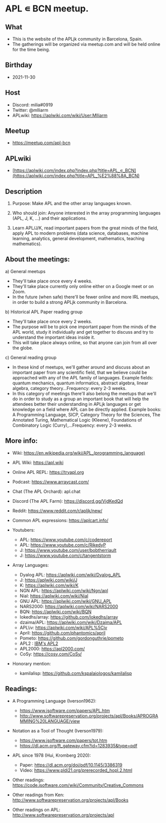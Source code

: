 # APL ∊ BCN meetup.

## What
- This is the website of the APLjk community in Barcelona, Spain.
- The gatherings will be organized via meetup.com and will be held online for the time being.

## Birthday
- 2021-11-30

## Host
- Discord: milia#0919
- Twitter: @mlliarm
- APLwiki: https://aplwiki.com/wiki/User:Mlliarm

## Meetup
- https://meetup.com/apl-bcn

## APLwiki
- [https://aplwiki.com/index.php?index.php?title=APL_∊_BCN](https://aplwiki.com/index.php?title=APL_%E2%88%8A_BCN)

## Description

1) Purpose: Make APL and the other array languages known.

2) Who should join: Anyone interested in the array programming languages (APL, J, K, ...) and their applications.

3) Learn APL/J/K, read important papers from the great minds of the field, apply APL to modern problems (data science, databases, machine learning, analytics, general development, mathematics, teaching mathematics).

##  About the meetings:

a) General meetups
- They'll take place once every 4 weeks.
- They'll take place currently only online either on a Google meet or on Zoom. 
- In the future (when safe) there'll be fewer online and more IRL meetups, in order to build a strong APLjk community in Barcelona.

b) Historical APL Paper reading group
- They'll take place once every 2 weeks.
- The purpose will be to pick one important paper from the minds of the APL world, study it individually and get together to discuss and try to understand the important ideas inside it.
- This will take place always online, so that anyone can join from all over the globe.

c) General reading group
- In these kind of meetups, we'll gather around and discuss about an important paper from any scientific field, that we believe could be approached with any of the APL family of languages. Example fields: quantum mechanics, quantum informatics, abstract algebra, linear algebra, category theory...Frequency: every 2-3 weeks.
- In this category of meetings there'll also belong the meetups that we'll do in order to study as a group an important book that will help the attendees better their understanding in APLjk languages or get knowledge on a field where APL can be directly applied. Example books: A Programming Language, SICP, Category Theory for the Sciences, The Annotated Turing, Mathematical Logic (Kleene), Foundations of Combinatory Logic (Curry),...Frequency: every 2-3 weeks.

## More info:
- Wiki: https://en.wikipedia.org/wiki/APL_(programming_language)

- APL Wiki: https://apl.wiki

- Online APL REPL: https://tryapl.org

- Podcast: https://www.arraycast.com/

- Chat (The APL Orchard): apl.chat

- Discord (The APL Farm): https://discord.gg/VjdKedQd 

- Reddit: https://www.reddit.com/r/apljk/new/

- Common APL expressions: https://aplcart.info/

- Youtubers:
  * APL: https://www.youtube.com/c/codereport
  * APL: https://www.youtube.com/c/RikedyP
  * J: https://www.youtube.com/user/bobtherriault
  * J: https://www.youtube.com/c/tangentstorm
	
- Array Languages:
  * Dyalog APL: https://aplwiki.com/wiki/Dyalog_APL
  * J: https://aplwiki.com/wiki/J
  * K: https://aplwiki.com/wiki/K
  * NGN APL: https://aplwiki.com/wiki/Ngn/apl
  * Nial: https://aplwiki.com/wiki/Nial
  * GNU APL: https://aplwiki.com/wiki/GNU_APL
  * NARS2000: https://aplwiki.com/wiki/NARS2000
  * BQN: https://aplwiki.com/wiki/BQN
  * lokedhs/array: https://github.com/lokedhs/array
  * dzaima/APL: https://aplwiki.com/wiki/Dzaima/APL
  * APL\iv: https://aplwiki.com/wiki/APL%5Civ
  * April: https://github.com/phantomics/april
  * Pometo: https://github.com/gordonguthrie/pometo
  * APL2 : [IBM's APL2](https://www.ibm.com/mysupport/s/topic/0TO0z0000006v2xGAA/apl2?language=en_US&productId=01t0z000007g6zqAAA)
  * APL2000: https://apl2000.com/
  * CoSy: https://cosy.com/CoSy/
- Honorary mention:
  * kamilalisp: https://github.com/kspalaiologos/kamilalisp

## Readings:

- A Programming Language (Iverson1962):
  * https://www.jsoftware.com/papers/APL.htm
  * http://www.softwarepreservation.org/projects/apl/Books/APROGRAMMING%20LANGUAGE/view

- Notation as a Tool of Thought (Iverson1979): 
  * https://www.jsoftware.com/papers/tot.htm
  * https://dl.acm.org/ft_gateway.cfm?id=1283935&type=pdf

- APL since 1978 (Hui, Kromberg 2020): 
  * Paper: https://dl.acm.org/doi/pdf/10.1145/3386319
  * Video: https://www.pldi21.org/prerecorded_hopl.2.html

- Other readings: https://code.jsoftware.com/wiki/Community/Creative_Commons
- Other readings from Ken: http://www.softwarepreservation.org/projects/apl/Books
- Other readings on APL: http://www.softwarepreservation.org/projects/apl
